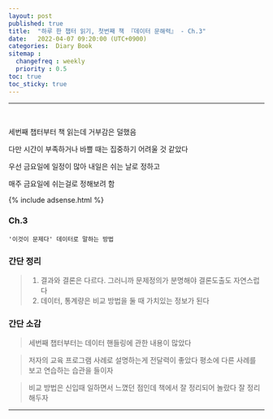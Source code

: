 ```yaml
---
layout: post
published: true
title:  "하루 한 챕터 읽기, 첫번째 책 『데이터 문해력』 - Ch.3"
date:   2022-04-07 09:20:00 (UTC+0900)
categories:  Diary Book
sitemap :
  changefreq : weekly
  priority : 0.5
toc: true
toc_sticky: true
---
```




---------------
<br />

세번째 챕터부터 책 읽는데 거부감은 덜했음

다만 시간이 부족하거나 바쁠 때는 집중하기 어려울 것 같았다

우선 금요일에 일정이 많아 내일은 쉬는 날로 정하고 

매주 금요일에 쉬는걸로 정해보려 함

{% include adsense.html %}

### Ch.3
	'이것이 문제다' 데이터로 말하는 방법

### 간단 정리


> 1. 결과와 결론은 다르다. 그러니까 문제정의가 분명해야 결론도출도 자연스럽다
> 2. 데이터, 통계량은 비교 방법을 둘 때 가치있는 정보가 된다

### 간단 소감


> 세번째 챕터부터는 데이터 핸들링에 관한 내용이 많았다

> 저자의 교육 프로그램 사례로 설명하는게 전달력이 좋았다 평소에 다른 사례를 보고 연습하는 습관을 들이자

> 비교 방법은 신입때 일하면서 느꼈던 점인데 책에서 잘 정리되어 놀랐다 잘 정리해두자


---------------
<br /> 

